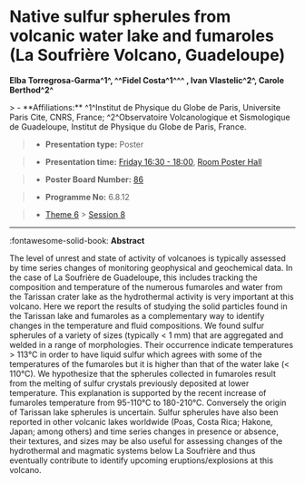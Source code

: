 # Native sulfur spherules from volcanic water lake and fumaroles (La Soufrière Volcano, Guadeloupe)

**Elba Torregrosa-Garma^1^, ^^Fidel Costa^1^^^ , Ivan Vlastelic^2^, Carole Berthod^2^**

<!-- more -->> - **Affiliations:** ^1^Institut de Physique du Globe de Paris, Universite Paris Cite, CNRS, France; ^2^Observatoire Volcanologique et Sismologique de Guadeloupe, Institut de Physique du Globe de Paris, France.

> - **Presentation type:** Poster

> - **Presentation time:** [Friday 16:30 - 18:00](../sessions_comparison.md#__tabbed_4_6), [Room Poster Hall](../maps_venue.md#__tabbed_1_1)

> - **Poster Board Number:** [86](../map_poster_boards.md#friday)

> - **Programme No:** 6.8.12

> - [Theme 6](../theme6.md) > [Session 8](../sessions/session-6-8.md)

--- 

:fontawesome-solid-book: **Abstract**

The level of unrest and state of activity of volcanoes is typically assessed by time series changes of monitoring geophysical and geochemical data. In the case of La Soufrière de Guadeloupe, this includes tracking the composition and temperature of the numerous fumaroles and water from the Tarissan crater lake as the hydrothermal activity is very important at this volcano. Here we report the results of studying the solid particles found in the Tarissan lake and fumaroles as a complementary way to identify changes in the temperature and fluid compositions. We found sulfur spherules of a variety of sizes (typically < 1 mm) that are aggregated and welded in a range of morphologies. Their occurrence indicate temperatures > 113°C in order to have liquid sulfur which agrees with some of the temperatures of the fumaroles but it is higher than that of the water lake (< 110°C). We hypothesize that the spherules collected in fumaroles result from the melting of sulfur crystals previously deposited at lower temperature. This explanation is supported by the recent increase of fumaroles temperature from 95-110°C to 180-210°C. Conversely the origin of Tarissan lake spherules is uncertain. Sulfur spherules have also been reported in other volcanic lakes worldwide (Poas, Costa Rica; Hakone, Japan; among others) and time series changes in presence or absence, their textures, and sizes may be also useful for assessing changes of the hydrothermal and magmatic systems below La Soufrière and thus eventually contribute to identify upcoming eruptions/explosions at this volcano.

